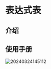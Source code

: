# 表达式表

<PluginInfo name="workflow-dynamic-calculation"></PluginInfo>

## 介绍

## 使用手册

![20240324145112](https://nocobase-docs.oss-cn-beijing.aliyuncs.com/20240324145112.png)
